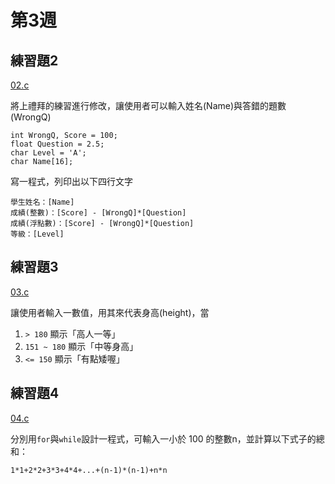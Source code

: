 # 第3週

## 練習題2

[02.c](02.c)

將上禮拜的練習進行修改，讓使用者可以輸入姓名(Name)與答錯的題數(WrongQ)

```c=
int WrongQ, Score = 100;
float Question = 2.5;
char Level = 'A';
char Name[16];
```

寫一程式，列印出以下四行文字

```
學生姓名：[Name]
成績(整數)：[Score] - [WrongQ]*[Question]
成績(浮點數)：[Score] - [WrongQ]*[Question]
等級：[Level]
```

## 練習題3

[03.c](03.c)

讓使用者輸入一數值，用其來代表身高(height)，當

1. `> 180` 顯示「高人一等」
2. `151 ~ 180` 顯示「中等身高」
3. `<= 150` 顯示「有點矮喔」

## 練習題4

[04.c](04.c)

分別用`for`與`while`設計一程式，可輸入一小於 100 的整數n，並計算以下式子的總和：

```
1*1+2*2+3*3+4*4+...+(n-1)*(n-1)+n*n
```
